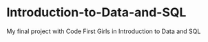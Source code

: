 # Introduction-to-Data-and-SQL
My final project with Code First Girls in Introduction to Data and SQL
